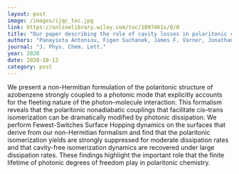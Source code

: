 ```yaml
---
layout: post
image: /images/ijqc_toc.jpg
link: https://onlinelibrary.wiley.com/toc/1097461x/0/0
title: "Our paper describing the role of cavity losses in polaritonic chemistry is out in JPC Letters!"
authors: "Panayiota Antoniou, Figen Suchanek, James F. Varner, Jonathan J. FOley IV"
journal: "J. Phys. Chem. Lett."
year: 2020
date: 2020-10-12
category: post
---
```

We present a non-Hermitian formulation of the polaritonic structure 
of azobenzene strongly coupled to a photonic mode that explicitly 
accounts for the fleeting nature of the photon–molecule interaction. 
  This formalism reveals that the polaritonic nonadiabatic couplings 
  that facilitate cis–trans isomerization can be dramatically modified by 
  photonic dissipation. We perform Fewest-Switches Surface Hopping 
  dynamics on the surfaces that derive from our non-Hermitian formalism 
  and find that the polaritonic isomerization yields are strongly suppressed 
  for moderate dissipation rates and that cavity-free isomerization dynamics 
  are recovered under large dissipation rates. These findings highlight the 
  important role that the finite lifetime of photonic degrees of freedom play 
  in polaritonic chemistry.
